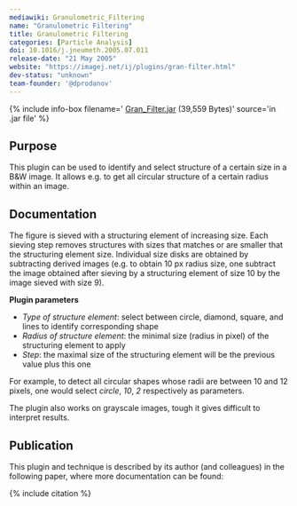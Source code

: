 ```yaml
---
mediawiki: Granulometric_Filtering
name: "Granulometric Filtering"
title: Granulometric Filtering
categories: [Particle Analysis]
doi: 10.1016/j.jneumeth.2005.07.011
release-date: "21 May 2005"
website: "https://imagej.net/ij/plugins/gran-filter.html"
dev-status: "unknown"
team-founder: '@dprodanov'
---
```


{% include info-box filename=' [Gran_Filter.jar](https://imagej.net/ij/plugins/download/jars/Gran_Filter.jar) (39,559 Bytes)' source='in .jar file' %}

## Purpose

This plugin can be used to identify and select structure of a certain size in a B&W image. It allows e.g. to get all circular structure of a certain radius within an image.

## Documentation

The figure is sieved with a structuring element of increasing size. Each sieving step removes structures with sizes that matches or are smaller that the structuring element size. Individual size disks are obtained by subtracting derived images (e.g. to obtain 10 px radius size, one subtract the image obtained after sieving by a structuring element of size 10 by the image sieved with size 9).

**Plugin parameters**

-   *Type of structure element*: select between circle, diamond, square, and lines to identify corresponding shape
-   *Radius of structure element*: the minimal size (radius in pixel) of the structuring element to apply
-   *Step*: the maximal size of the structuring element will be the previous value plus this one

For example, to detect all circular shapes whose radii are between 10 and 12 pixels, one would select *circle*, *10*, *2* respectively as parameters.

The plugin also works on grayscale images, tough it gives difficult to interpret results.

## Publication

This plugin and technique is described by its author (and colleagues) in the following paper, where more documentation can be found:

{% include citation %}
